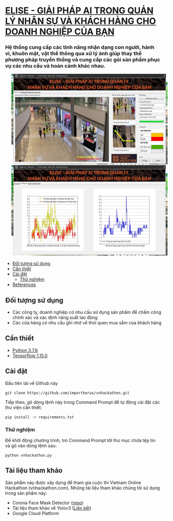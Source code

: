 # [ELISE - GIẢI PHÁP AI TRONG QUẢN LÝ NHÂN SỰ VÀ KHÁCH HÀNG CHO DOANH NGHIỆP CỦA BẠN](https://www.youtube.com/)
### Hệ thống cung cấp các tính năng nhận dạng con người, hành vi, khuôn mặt, vật thể thông qua xử lý ảnh giúp thay thế phương pháp truyền thống và cung cấp các gói sản phẩm phục vụ các nhu cầu và hoàn cảnh khác nhau.

<p float="left">
  <img src="screenshot1.jpg" width="1080" hspace="20"/>
  <img src="screenshot2.jpg" width="1080" hspace="20"/> 
</p>

* [Đối tượng sử dụng](#doi-tuong-su-dung)
* [Cần thiết](#can-thiet)
* [Cài đặt](#cai-dat)
  * [Thử nghiệm](#thu-nghiem)
* [References](#references)

## Đối tượng sử dụng

- Các công ty, doanh nghiệp có nhu cầu sử dụng sản phẩm để chấm công chính xác và xác định năng suất lao động
- Các cửa hàng có nhu cầu ghi nhớ về thói quen mua sắm của khách hàng
  
## Cần thiết

* [Python 3.7.6](https://www.python.org/downloads/release/python-376/)
* [Tensorflow 1.15.0](https://www.tensorflow.org/)

## Cài đặt

Đầu tiên tải về Github này
```
git clone https://github.com/importkeras/vnhackathon.git
```

Tiếp theo, gõ dòng lệnh này trong Command Prompt để tự động cài đặt các thư viện cần thiết:
```
pip install -r requirements.txt
```

### Thử nghiệm

Để khởi động chương trình, trỏ Command Prompt tới thư mục chứa tệp tin và gõ vào dòng lệnh sau:
```
python vnhackathon.py
```

## Tài liệu tham khảo

Sản phẩm này được xây dựng để tham gia cuộc thi Vietnam Online Hackathon (vnhackathon.com). 
Những tài liệu tham khảo chúng tôi sử dụng trong sản phẩm này:

* Corona Face Mask Detector ([repo](https://github.com/aribornstein/CoronaFaceMaskDetectionTFJS))
* Tài liệu tham khảo về Yolov3 ([Liên kết](https://medium.com/@manivannan_data/how-to-train-yolov3-to-detect-custom-objects-ccbcafeb13d2))
* Google Cloud Platform

